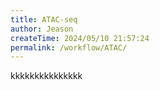 ```yaml
---
title: ATAC-seq
author: Jeason
createTime: 2024/05/10 21:57:24
permalink: /workflow/ATAC/
---
```

kkkkkkkkkkkkkkk
